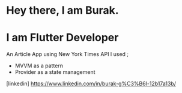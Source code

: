 # Hey there, I am Burak.
# I am Flutter Developer

An Article App using New York Times API
I used ; 
* MVVM as a pattern
* Provider as a state management

[linkedin] https://www.linkedin.com/in/burak-g%C3%B6l-12b17a13b/
